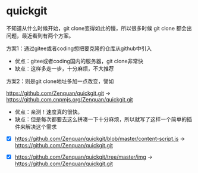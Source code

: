 # quickgit

不知道从什么时候开始，git clone变得如此的慢，所以很多时候 git clone 都会出问题，最近看到有两个方案。

方案1：通过gitee或者coding想把要克隆的仓库从github中引入

- 优点：gitee或者coding国内的服务器，git clone非常快
- 缺点：这样多走一步，十分麻烦，不大推荐

方案2：则是git clone地址多加一点改变，譬如

https://github.com/Zenquan/quickgit.git -> https://github.com.cnpmjs.org/Zenquan/quickgit.git

- 优点：亲测！速度真的很快。
- 缺点：但是每次都要去这么拼凑一下十分麻烦，所以就写了这样一个简单的插件来解决这个需求

- [x] https://github.com/Zenquan/quickgit/blob/master/content-script.js -> https://github.com/Zenquan/quickgit.git

- [x] https://github.com/Zenquan/quickgit/tree/master/img -> https://github.com/Zenquan/quickgit.git
